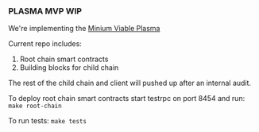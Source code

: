### PLASMA MVP WIP

We're implementing the [Minium Viable Plasma](https://ethresear.ch/t/minimal-viable-plasma/426)


Current repo includes:

1. Root chain smart contracts
2. Building blocks for child chain

The rest of the child chain and client will pushed up after an internal audit.

To deploy root chain smart contracts start testrpc on port 8454 and run:
    ``make root-chain``

To run tests:
    ``make tests``

